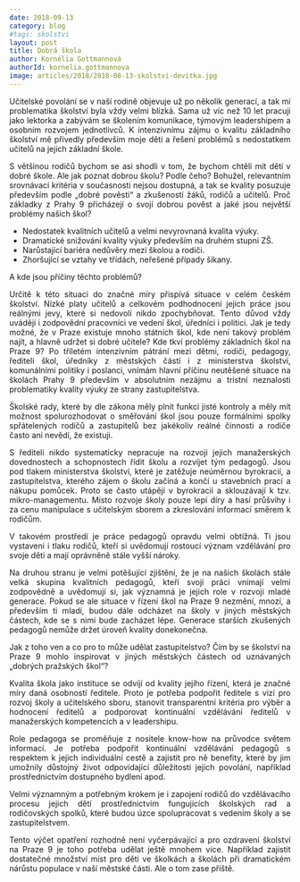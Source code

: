 ```yaml
---
date: 2018-09-13
category: blog
#tags: skolstvi
layout: post
title: Dobrá škola
author: Kornélia Gottmannová
authorId: kornelia.gottmannova
image: articles/2018/2018-08-13-skolstvi-devitka.jpg
---
```

<p style='text-align: justify;'>
Učitelské povolání se v naší rodině objevuje už po několik generací, a tak mi problematika školství byla vždy velmi blízká. Sama už víc než 10 let pracuji jako lektorka a zabývám se školením komunikace, týmovým leadershipem a osobním rozvojem jednotlivců. K intenzivnímu zájmu o kvalitu základního školství mě přivedly především moje děti a řešení problémů s nedostatkem učitelů na jejich základní škole.
</p><p style='text-align: justify;'>
S většinou rodičů bychom se asi shodli v tom, že bychom chtěli mít děti v dobré škole. Ale jak poznat dobrou školu? Podle čeho? Bohužel, relevantním srovnávací kritéria v současnosti nejsou dostupná, a tak se kvality posuzuje především podle „dobré pověsti“ a zkušeností žáků, rodičů a učitelů. Proč základky z Prahy 9 přicházejí o svojí dobrou pověst a jaké jsou největší problémy našich škol?
</p><p style='text-align: justify;'>
<ul class="dashed">
<li>Nedostatek kvalitních učitelů a velmi nevyrovnaná kvalita výuky.</li>
<li>Dramatické snižování kvality výuky především na druhém stupni ZŠ.</li>
<li>Narůstající bariéra nedůvěry mezi školou a rodiči.</li>
<li>Zhoršující se vztahy ve třídách, neřešené případy šikany.</li>
</ul>
<p style='text-align: justify;'>
A kde jsou příčiny těchto problémů? 
</p><p style='text-align: justify;'>
Určitě k této situaci do značné míry přispívá situace v celém českém školství. Nízké platy učitelů a celkovém podhodnocení jejich práce jsou reálnými jevy, které si nedovolí nikdo zpochybňovat. Tento důvod vždy uvádějí i zodpovědní pracovníci ve vedení škol, úředníci i politici. Jak je tedy možné, že v Praze existuje mnoho státních škol, kde není takový problém najít, a hlavně udržet si dobré učitele? Kde tkví problémy základních škol na Praze 9? Po tříletém intenzivním pátrání mezi dětmi, rodiči, pedagogy, řediteli škol, úředníky z městských částí i z ministerstva školství, komunálními politiky i poslanci, vnímám hlavní příčinu neutěšené situace na školách Prahy 9 především v absolutním nezájmu a tristní neznalosti problematiky kvality výuky ze strany zastupitelstva. 
</p><p style='text-align: justify;'>
Školské rady, které by dle zákona měly plnit funkci jisté kontroly a měly mít možnost spolurozhodovat o směřování škol jsou pouze formálními spolky spřátelených rodičů a zastupitelů bez jakékoliv reálné činnosti a rodiče často ani nevědí, že existuji. 
</p><p style='text-align: justify;'>
S řediteli nikdo systematicky nepracuje na rozvoji jejich manažerských dovednostech a schopnostech řídit školu a rozvíjet tým pedagogů. Jsou pod tlakem ministerstva školství, které je zatěžuje neúměrnou byrokracií, a zastupitelstva, kterého zájem o školu začíná a končí u stavebních prací a nákupu pomůcek. Proto se často utápějí v byrokracii a sklouzávají k tzv. mikro-managementu. Místo rozvoje školy pouze lepí díry a hasí průšvihy i za cenu manipulace s učitelským sborem a zkreslování informací směrem k rodičům. 
</p><p style='text-align: justify;'>
V takovém prostředí je práce pedagogů opravdu velmi obtížná. Ti jsou vystaveni i tlaku rodičů, kteří si uvědomují rostoucí význam vzdělávání pro svoje děti a mají oprávněně stále vyšší nároky. 
</p><p style='text-align: justify;'>
Na druhou stranu je velmi potěšující zjištění, že je na našich školách stále velká skupina kvalitních pedagogů, kteří svojí práci vnímají velmi zodpovědně a uvědomují si, jak významná je jejich role v rozvoji mladé generace. Pokud se ale situace v řízení škol na Praze 9 nezmění, mnozí, a především ti mladí, budou dále odcházet na školy v jiných městských částech, kde se s nimi bude zacházet lépe. Generace starších zkušených pedagogů nemůže držet úroveň kvality donekonečna.
</p><p style='text-align: justify;'>
Jak z toho ven a co pro to může udělat zastupitelstvo? Čím by se školství na Praze 9 mohlo inspirovat v jiných městských částech od uznávaných „dobrých pražských škol“?
</p><p style='text-align: justify;'> 
Kvalita škola jako instituce se odvíjí od kvality jejího řízení, která je značné míry daná osobností ředitele. Proto je potřeba podpořit ředitele s vizí pro rozvoj školy a učitelského sboru, stanovit transparentní kritéria pro výběr a hodnocení ředitelů a podporovat kontinuální vzdělávání ředitelů v manažerských kompetencích a v leadershipu.
</p><p style='text-align: justify;'>
Role pedagoga se proměňuje z nositele know-how na průvodce světem informací. Je potřeba podpořit kontinuální vzdělávání pedagogů s respektem k jejich individuální cestě a zajistit pro ně benefity, které by jim umožnily důstojný život odpovídající důležitosti jejich povolání, například prostřednictvím dostupného bydlení apod. 
</p><p style='text-align: justify;'>
Velmi významným a potřebným krokem je i zapojení rodičů do vzdělávacího procesu jejich dětí prostřednictvím fungujících školských rad a rodičovských spolků, které budou úzce spolupracovat s vedením školy a se zastupitelstvem.
</p><p style='text-align: justify;'>
Tento výčet opatření rozhodně není vyčerpávající a pro ozdravení školství na Praze 9 je toho potřeba udělat ještě mnohem více. Například zajistit dostatečné množství míst pro děti ve školkách a školách při dramatickém nárůstu populace v naší městské části. Ale o tom zase příště.</p>

